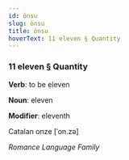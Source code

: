 ```yaml
---
id: önsu
slug: önsu
title: önsu
hoverText: 11 eleven § Quantity
---
```


### 11 eleven § Quantity

**Verb**: to be eleven

**Noun**: eleven

**Modifier**: eleventh

Catalan onze [ˈon.zə]

*Romance Language Family*
